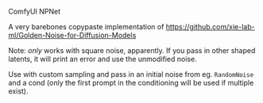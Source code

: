 ComfyUI NPNet

A very barebones copypaste implementation of https://github.com/xie-lab-ml/Golden-Noise-for-Diffusion-Models

Note: *only* works with square noise, apparently. If you pass in other shaped latents, it will print an error and use the unmodified noise.


Use with custom sampling and pass in an initial noise from eg. `RandomNoise` and a cond (only the first prompt in the conditioning will be used if multiple exist).
